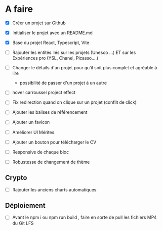 # A faire 
- [x] Créer un projet sur Github
- [x] Initialiser le projet avec un README.md
- [x] Base du projet React, Typescript, Vite
- [ ] Rajouter les entités liés sur les projets (Unesco ...) ET sur les Expériences pro (YSL, Chanel, Picasso....)
- [ ] Changer le détails d'un projet pour qu'il soit plus complet et agréable à lire
   - possibilité de passer d'un projet à un autre
- [ ] hover carroussel project effect
- [ ] Fix redirection quand on clique sur un projet (conflit de click)
- [ ] Ajouter les balises de référencement
- [ ] Ajouter un favicon
- [ ] Améliorer UI Mérites
- [ ] Ajouter un bouton pour télécharger le CV
- [ ] Responsive de chaque bloc
- [ ] Robustesse de changement de thème


## Crypto
- [ ] Rajouter les anciens charts automatiques 


## Déploiement

- [ ] Avant le npm i ou npm run build , faire en sorte de pull les fichiers MP4 du Git LFS
